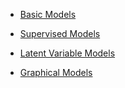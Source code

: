  * [Basic Models](http://pmtk3.googlecode.com/svn/trunk/docs/modelsByMethods/basicModels.html)

  * [Supervised Models](http://pmtk3.googlecode.com/svn/trunk/docs/modelsByMethods/supervisedModels.html)

  * [Latent Variable Models](http://pmtk3.googlecode.com/svn/trunk/docs/modelsByMethods/latentModels.html)

  * [Graphical Models](http://pmtk3.googlecode.com/svn/trunk/docs/modelsByMethods/graphicalModels.html)